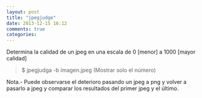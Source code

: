 ```yaml
---
layout: post
title: "jpegjudge"
date: 2013-12-15 16:12
comments: true
categories: 
---
```

Determina la calidad de un jpeg en una escala de 0 [menor] a 1000 [mayor calidad]

>$ jpegjudga -b imagen.jpeg (Mostrar solo el número)

Nota.- Puede observarse el deterioro pasando un jpeg a png y volver a pasarlo a jpeg y comparar los resultados del primer jpeg y el último.

